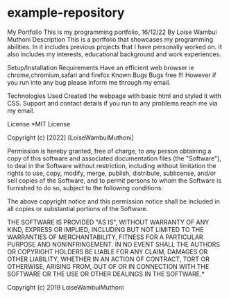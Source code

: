 # example-repository

My Portfolio
This is my programming portfolio, 16/12/22
By Loise Wambui Muthoni
Description
This is a portfolio that showcases my programming abilities. In it includes previous projects that I have personally worked on. It also includes my interests, educational background and work experiences.

Setup/Installation Requirements
Have an efficient web browser ie chrome,chromium,safari and firefox
Known Bugs
Bugs free !!! However if you run into any bug please inform me through my email.

Technologies Used
Created the webpage with basic html and styled it with CSS.
Support and contact details
if you run to any problems reach me via my email.

License
\*MIT License

Copyright (c) [2022] [LoiseWambuiMuthoni]

Permission is hereby granted, free of charge, to any person obtaining a copy of this software and associated documentation files (the "Software"), to deal in the Software without restriction, including without limitation the rights to use, copy, modify, merge, publish, distribute, sublicense, and/or sell copies of the Software, and to permit persons to whom the Software is furnished to do so, subject to the following conditions:

The above copyright notice and this permission notice shall be included in all copies or substantial portions of the Software.

THE SOFTWARE IS PROVIDED "AS IS", WITHOUT WARRANTY OF ANY KIND, EXPRESS OR IMPLIED, INCLUDING BUT NOT LIMITED TO THE WARRANTIES OF MERCHANTABILITY, FITNESS FOR A PARTICULAR PURPOSE AND NONINFRINGEMENT. IN NO EVENT SHALL THE AUTHORS OR COPYRIGHT HOLDERS BE LIABLE FOR ANY CLAIM, DAMAGES OR OTHER LIABILITY, WHETHER IN AN ACTION OF CONTRACT, TORT OR OTHERWISE, ARISING FROM, OUT OF OR IN CONNECTION WITH THE SOFTWARE OR THE USE OR OTHER DEALINGS IN THE SOFTWARE.\*

Copyright (c) 2019 LoiseWambuiMuthoni
